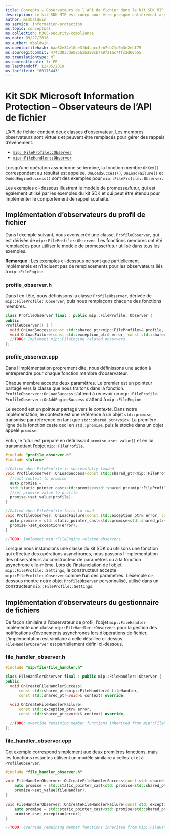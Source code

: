 ```yaml
---
title: Concepts – Observateurs de l’API de fichier dans le kit SDK MIP
description: Le kit SDK MIP est conçu pour être presque entièrement asynchrone. Cet article vous aidera à comprendre comment des observateurs de l’API de fichier sont implémentés et utilisés pour l’asynchronicité.
author: msmbaldwin
ms.service: information-protection
ms.topic: conceptual
ms.collection: M365-security-compliance
ms.date: 09/27/2018
ms.author: mbaldwin
ms.openlocfilehash: baa62e34e10de3fb4cacc3eb7cb21c0b3e2ebf75
ms.sourcegitcommit: 474cd033de025bab280cb7a9721ac7ffc2d60b55
ms.translationtype: MT
ms.contentlocale: fr-FR
ms.lasthandoff: 12/05/2019
ms.locfileid: "60175443"
---
```

# <a name="microsoft-information-protection-sdk---file-api-observers"></a>Kit SDK Microsoft Information Protection – Observateurs de l’API de fichier

L’API de fichier contient deux classes d’observateur. Les membres observateurs sont virtuels et peuvent être remplacés pour gérer des rappels d’événement.

- [`mip::FileProfile::Observer`](reference/class_mip_fileprofile_observer.md)
- [`mip::FileHandler::Observer`](reference/class_mip_filehandler_observer.md)

Lorsqu’une opération asynchrone se termine, la fonction membre `OnXxx()` correspondant au résultat est appelée. `OnLoadSuccess()`, `OnLoadFailure()` et `OnAddEngineSuccess()` sont des exemples pour `mip::FileProfile::Observer`.

Les exemples ci-dessous illustrent le modèle de promesse/futur, qui est également utilisé par les exemples du kit SDK et qui peut être étendu pour implémenter le comportement de rappel souhaité. 

## <a name="file-profile-observer-implementation"></a>Implémentation d’observateurs du profil de fichier

Dans l’exemple suivant, nous avons créé une classe, `ProfileObserver`, qui est dérivée de `mip::FileProfile::Observer`. Les fonctions membres ont été remplacées pour utiliser le modèle de promesse/futur utilisé dans tous les exemples.

**Remarque** : Les exemples ci-dessous ne sont que partiellement implémentés et n’incluent pas de remplacements pour les observateurs liés à `mip::FileEngine`.

### <a name="profile_observerh"></a>profile_observer.h

Dans l’en-tête, nous définissons la classe `ProfileObserver`, dérivée de `mip::FileProfile::Observer`, puis nous remplaçons chacune des fonctions membres.

```cpp
class ProfileObserver final : public mip::FileProfile::Observer {
public:
ProfileObserver() { }
  void OnLoadSuccess(const std::shared_ptr<mip::FileProfile>& profile, const std::shared_ptr<void>& context) override;
  void OnLoadFailure(const std::exception_ptr& error, const std::shared_ptr<void>& context) override;
  //TODO: Implement mip::FileEngine related observers.
};
```

### <a name="profile_observercpp"></a>profile_observer.cpp

Dans l’implémentation proprement dite, nous définissons une action à entreprendre pour chaque fonction membre d’observateur.

Chaque membre accepte deux paramètres. Le premier est un pointeur partagé vers la classe que nous traitons dans la fonction. `ProfileObserver::OnLoadSuccess` s’attend à recevoir un `mip::FileProfile`. `ProfileObserver::OnAddEngineSuccess` s’attend à `mip::FileEngine`.

Le second est un pointeur partagé vers le *contexte*. Dans notre implémentation, le contexte est une référence à un objet `std::promise`, transmise par référence en tant que `std::shared_ptr<void>`. La première ligne de la fonction caste ceci en `std::promise`, puis le stocke dans un objet appelé `promise`.

Enfin, le futur est préparé en définissant `promise->set_value()` et en lui transmettant l’objet `mip::FileProfile`.

```cpp
#include "profile_observer.h"
#include <future>

//Called when FileProfile is successfully loaded
void ProfileObserver::OnLoadSuccess(const std::shared_ptr<mip::FileProfile>& profile, const std::shared_ptr<void>& context) {
  //cast context to promise
  auto promise = 
  std::static_pointer_cast<std::promise<std::shared_ptr<mip::FileProfile>>>(context);
  //set promise value to profile
  promise->set_value(profile);
}

//Called when FileProfile fails to load
void ProfileObserver::OnLoadFailure(const std::exception_ptr& error, const std::shared_ptr<void>& context) {
  auto promise = std::static_pointer_cast<std::promise<std::shared_ptr<mip::FileProfile>>>(context);
  promise->set_exception(error);
}

//TODO: Implement mip::FileEngine related observers.
```

Lorsque nous instancions une classe du kit SDK ou utilisons une fonction qui effectue des opérations asynchrones, nous passons l’implémentation des observateurs au constructeur de paramètres ou à la fonction asynchrone elle-même. Lors de l’instanciation de l’objet `mip::FileProfile::Settings`, le constructeur accepte `mip::FileProfile::Observer` comme l’un des paramètres. L’exemple ci-dessous montre notre objet `ProfileObserver` personnalisé, utilisé dans un constructeur `mip::FileProfile::Settings`.

## <a name="filehandler-observer-implementation"></a>Implémentation d’observateurs du gestionnaire de fichiers

De façon similaire à l’observateur de profil, l’objet `mip::FileHandler` implémente une classe `mip::FileHandler::Observers` pour la gestion des notifications d’événements asynchrones lors d’opérations de fichier. L’implémentation est similaire à celle détaillée ci-dessus. `FileHandlerObserver` est partiellement défini ci-dessous. 

### <a name="file_handler_observerh"></a>file_handler_observer.h

```cpp
#include "mip/file/file_handler.h"

class FileHandlerObserver final : public mip::FileHandler::Observer {
public:
  void OnCreateFileHandlerSuccess(
      const std::shared_ptr<mip::FileHandler>& fileHandler,
      const std::shared_ptr<void>& context) override;

  void OnCreateFileHandlerFailure(
      const std::exception_ptr& error,
      const std::shared_ptr<void>& context) override;

  //TODO: override remaining member functions inherited from mip::FileHandler::Observer
};
```

### <a name="file_handler_observercpp"></a>file_handler_observer.cpp

Cet exemple correspond simplement aux deux premières fonctions, mais les fonctions restantes utilisent un modèle similaire à celles-ci et à `ProfileObserver`.

```cpp
#include "file_handler_observer.h"

void FileHandlerObserver::OnCreateFileHandlerSuccess(const std::shared_ptr<mip::FileHandler>& fileHandler, const std::shared_ptr<void>& context) {
    auto promise = std::static_pointer_cast<std::promise<std::shared_ptr<mip::FileHandler>>>(context);
    promise->set_value(fileHandler);
}

void FileHandlerObserver::OnCreateFileHandlerFailure(const std::exception_ptr& error, const std::shared_ptr<void>& context) {
    auto promise = std::static_pointer_cast<std::promise<std::shared_ptr<mip::FileHandler>>>(context);
    promise->set_exception(error);
}

//TODO: override remaining member functions inherited from mip::FileHandler::Observer
```

